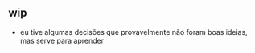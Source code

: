 ## wip 

- eu tive algumas decisões que provavelmente não foram boas ideias, mas serve para aprender